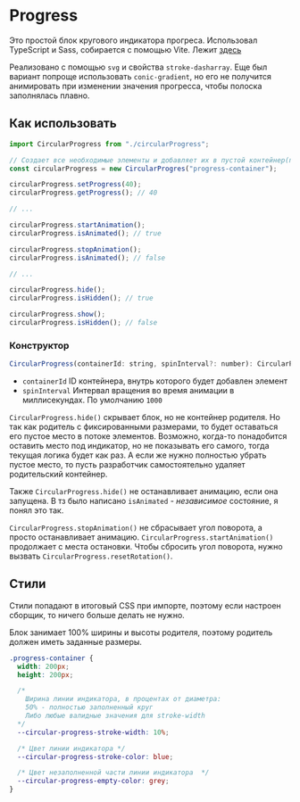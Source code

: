 # Progress

Это простой блок кругового индикатора прогреса. Использовал TypeScript и Sass, собирается с помощью Vite. Лежит [здесь](./src/circularProgress/)

Реализовано с помощью `svg` и свойства `stroke-dasharray`. Еще был вариант попроще использовать `conic-gradient`, но его не получится анимировать при изменении значения прогресса, чтобы полоска заполнялась плавно.

## Как использовать

```js
import CircularProgress from "./circularProgress";

// Создает все необходимые элементы и добавляет их в пустой контейнер(по ID)
const circularProgress = new CircularProgres("progress-container");

circularProgress.setProgress(40);
circularProgress.getProgress(); // 40

// ...

circularProgress.startAnimation();
circularProgress.isAnimated(); // true

circularProgress.stopAnimation();
circularProgress.isAnimated(); // false

// ...

circularProgress.hide();
circularProgress.isHidden(); // true

circularProgress.show();
circularProgress.isHidden(); // false
```

### Конструктор

```js
CircularProgress(containerId: string, spinInterval?: number): CircularProgress
```

- `containerId` ID контейнера, внутрь которого будет добавлен элемент
- `spinInterval` Интервал вращения во время анимации в миллисекундах. По умолчанию `1000`

`CircularProgress.hide()` скрывает блок, но не контейнер родителя. Но так как родитель с фиксированными размерами, то будет оставаться его пустое место в потоке элементов. Возможно, когда-то понадобится оставить место под индикатор, но не показывать его самого, тогда текущая логика будет как раз. А если же нужно полностью убрать пустое место, то пусть разработчик самостоятельно удаляет родительский контейнер.

Также `CircularProgress.hide()` не останавливает анимацию, если она запущена. В тз было написано `isAnimated` - _независимое_ состояние, я понял это так.

`CircularProgress.stopAnimation()` не сбрасывает угол поворота, а просто останавливает анимацию.
`CircularProgress.startAnimation()` продолжает с места остановки. Чтобы сбросить угол поворота, нужно вызвать `CircularProgress.resetRotation()`.

## Стили

Стили попадают в итоговый CSS при импорте, поэтому если настроен сборщик, то ничего больше делать не нужно.

Блок занимает 100% ширины и высоты родителя, поэтому родитель должен иметь заданные размеры.

```css
.progress-container {
  width: 200px;
  height: 200px;

  /* 
    Ширина линии индикатора, в процентах от диаметра:
    50% - полностью заполненный круг
    Либо любые валидные значения для stroke-width
  */
  --circular-progress-stroke-width: 10%;

  /* Цвет линии индикатора */
  --circular-progress-stroke-color: blue;

  /* Цвет незаполненной части линии индикатора  */
  --circular-progress-empty-color: grey;
}
```
